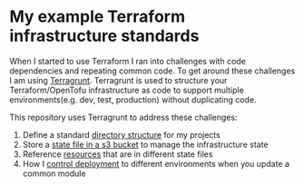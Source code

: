 # My example Terraform infrastructure standards

When I started to use Terraform I ran into challenges with code dependencies and repeating common code.  To get around these challenges I am using [Terragrunt](https://terragrunt.gruntwork.io/).  Terragrunt is used to structure your Terraform/OpenTofu infrastructure as code to support multiple environments(e.g. dev, test, production) without duplicating code.

This repository uses Terragrunt to address these challenges:

1. Define a standard [directory structure](project-structure.md) for my projects
2. Store a [state file in a s3 bucket](state-file.md) to manage the infrastructure state
3. Reference [resources](resource-lookup.md) that are in different state files
4. How I [control deployment](control-deployment.md) to different environments when you update a common module










